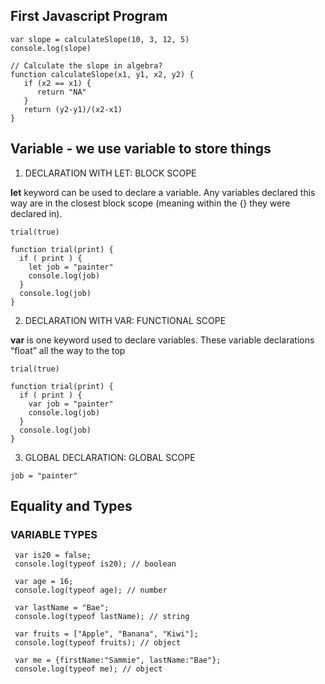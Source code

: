 ## First Javascript Program

  ````
  var slope = calculateSlope(10, 3, 12, 5)
  console.log(slope)

  // Calculate the slope in algebra?
  function calculateSlope(x1, y1, x2, y2) {
     if (x2 == x1) {
        return "NA"
     }
     return (y2-y1)/(x2-x1)
  }
  ````
  
## Variable - we use variable to store things

1. DECLARATION WITH LET: BLOCK SCOPE

  **let** keyword can be used to declare a variable. Any variables declared this way are in the closest block scope (meaning within the {} they were declared in).
  
  ````
  trial(true)

  function trial(print) {
    if ( print ) {
      let job = "painter"
      console.log(job)
    }
    console.log(job)
  }
  ````
2. DECLARATION WITH VAR: FUNCTIONAL SCOPE

  **var** is one keyword used to declare variables. These variable declarations “float” all the way to the top
  
  ````
  trial(true)

  function trial(print) {
    if ( print ) {
      var job = "painter"
      console.log(job)
    }
    console.log(job)
  }
  ````
  
3. GLOBAL DECLARATION: GLOBAL SCOPE
 ````
 job = "painter"
 ````
 
## Equality and Types

### VARIABLE TYPES

  ````
   var is20 = false;
   console.log(typeof is20); // boolean
   
   var age = 16; 
   console.log(typeof age); // number
    
   var lastName = "Bae"; 
   console.log(typeof lastName); // string 
   
   var fruits = ["Apple", "Banana", "Kiwi"];
   console.log(typeof fruits); // object 
   
   var me = {firstName:"Sammie", lastName:"Bae"};
   console.log(typeof me); // object    
  ````
